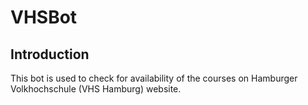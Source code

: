 # VHSBot
## Introduction
This bot is used to check for availability of the courses on Hamburger Volkhochschule (VHS Hamburg) website.
